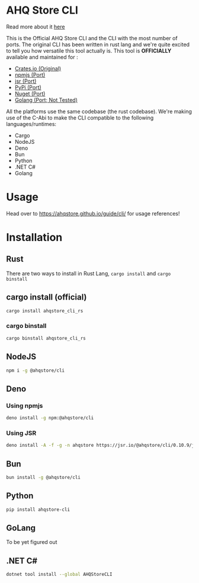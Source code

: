 # AHQ Store CLI

Read more about it [here](https://ahqstore.github.io)

This is the Official AHQ Store CLI and the CLI with the most number of ports.
The original CLI has been written in rust lang and we're quite excited to tell you how versatile this tool actually is. This tool is **OFFICIALLY** available and maintained for :

- [Crates.io (Original)](https://crates.io/crates/ahqstore_cli_rs)
- [npmjs (Port)](https://www.npmjs.com/package/@ahqstore/cli)
- [jsr (Port)](https://jsr.io/@ahqstore/cli)
- [PyPi (Port)](https://pypi.org/project/ahqstore-cli/)
- [Nuget (Port)](https://www.nuget.org/packages/AHQStoreCLI)
- [Golang (Port; Not Tested)](https://github.com/ahqstore/cli/tree/main/go)

All the platforms use the same codebase (the rust codebase). We're making use of the C-Abi to
make the CLI compatible to the following languages/runtimes:

- Cargo
- NodeJS
- Deno
- Bun
- Python
- .NET C#
- Golang

# Usage

Head over to https://ahqstore.github.io/guide/cli/ for usage references!

# Installation

## Rust

There are two ways to install in Rust Lang, `cargo install` and `cargo binstall`

## cargo install (official)

```sh
cargo install ahqstore_cli_rs
```

### cargo binstall

```sh
cargo binstall ahqstore_cli_rs
```

## NodeJS

```sh
npm i -g @ahqstore/cli
```

## Deno

### Using npmjs

```sh
deno install -g npm:@ahqstore/cli
```

### Using JSR

```sh
deno install -A -f -g -n ahqstore https://jsr.io/@ahqstore/cli/0.10.9/js/cli.js
```

## Bun

```sh
bun install -g @ahqstore/cli
```

## Python

```sh
pip install ahqstore-cli
```

## GoLang

To be yet figured out

## .NET C#

```sh
dotnet tool install --global AHQStoreCLI
```
